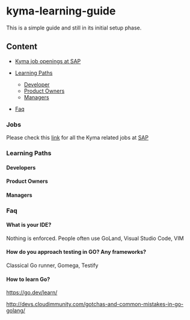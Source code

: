 # kyma-learning-guide
This is a simple guide and still in its initial setup phase.

## Content
- [Kyma job openings at SAP](#Jobs)

- [Learning Paths](#Learning-Paths)
  
  - [Developer](./developers.md)
  - [Product Owners](#product-owners)
  - [Managers](#managers)

- [Faq](#faq)
  
  
  



### Jobs
Please check this [link](https://jobs.sap.com/search/?createNewAlert=false&q=%23kymaopensource&optionsFacetsDD_department=&optionsFacetsDD_customfield3=&optionsFacetsDD_country=&locationsearch=) for all the Kyma related jobs at [SAP](https://www.sap.com/about/careers.html)

### Learning Paths

#### Developers

#### Product Owners

#### Managers

### Faq

#### What is your IDE?
 
 Nothing is enforced. People often use GoLand, Visual Studio Code, VIM 

#### How do you approach testing in GO? Any frameworks?
Classical Go runner, Gomega, Testify

#### How to learn Go?
https://go.dev/learn/

http://devs.cloudimmunity.com/gotchas-and-common-mistakes-in-go-golang/

